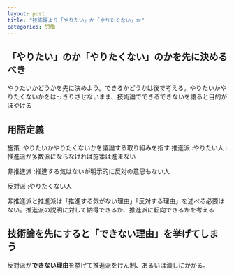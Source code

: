 ```yaml
---
layout: post
title: "技術論より「やりたい」か「やりたくない」か"
categories: 労働
---
```


## 「やりたい」のか「やりたくない」のかを先に決めるべき

やりたいかどうかを先に決めよう。できるかどうかは後で考える。やりたいかやりたくないかをはっきりさせないまま、技術論でできるできないを語ると目的がぼやける

## 用語定義

施策
  :やりたいかやりたくないかを議論する取り組みを指す
推進派
  :やりたい人
  :推進派が多数派にならなければ施策は進まない
  
非推進派
  :推進する気はないが明示的に反対の意思もない人
  
反対派
  :やりたくない人

非推進派と推進派は「推進する気がない理由」「反対する理由」を述べる必要はない。推進派の説明に対して納得できるか、推進派に転向できるかを考える

## 技術論を先にすると「できない理由」を挙げてしまう

反対派が**できない理由**を挙げて推進派をけん制、あるいは潰しにかかる。
